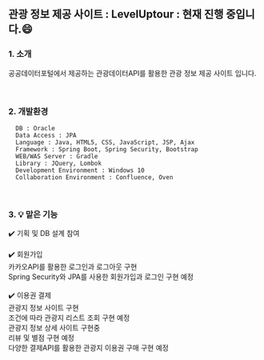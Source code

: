 ## 관광 정보 제공 사이트  : LevelUptour : 현재 진행 중입니다.:smile:

### 1. 소개
<p>공공데이터포털에서 제공하는 관광데이터API를 활용한 관광 정보 제공 사이트 입니다.</p>
<br> 

### 2. 개발환경
```
  DB : Oracle 
  Data Access : JPA
  Language : Java, HTML5, CSS, JavaScript, JSP, Ajax
  Framework : Spring Boot, Spring Security, Bootstrap
  WEB/WAS Server : Gradle
  Library : JQuery, Lombok
  Development Environment : Windows 10
  Collaboration Environment : Confluence, Oven
```
<br>

### 3. :bulb: 맡은 기능
 
:heavy_check_mark: 기획 및 DB 설계 참여<br><br>
:heavy_check_mark: 회원가입<br>
카카오API를 활용한 로그인과 로그아웃 구현<br>
Spring Security와 JPA를 사용한 회원가입과 로그인 구현 예정<br><br>
:heavy_check_mark: 이용권 결제<br>
관광지 정보 사이트 구현<br>
조건에 따라 관광지 리스트 조회 구현 예정<br>
관광지 정보 상세 사이트 구현중<br>
리뷰 및 별점 구현 예정<br>
다양한 결제API를 활용한 관광지 이용권 구매 구현 예정<br><br>


